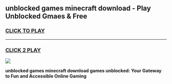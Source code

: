 
## unblocked games minecraft download - Play Unblocked Gmaes & Free
<h3>
<a href="https://premium.freeplayer.one?title=unblocked_games_minecraft_download&ref=20F">CLICK TO PLAY</a></h3>
<hr>

<h3>
<a href="https://premium.freeplayer.one?title=unblocked_games_minecraft_download&ref=20F">CLICK 2 PLAY</a>
  
</h3>

<a href="https://premium.freeplayer.one?title=unblocked_games_minecraft_download&ref=20F/"><img src="https://clearcache.store/games.png"></a>


**unblocked games minecraft download games unblocked: Your Gateway to Fun and Accessible Online Gaming**
